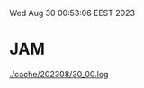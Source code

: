 Wed Aug 30 00:53:06 EEST 2023
# JAM
<a href='./cache/202308/30_00.log'>./cache/202308/30_00.log</a>
